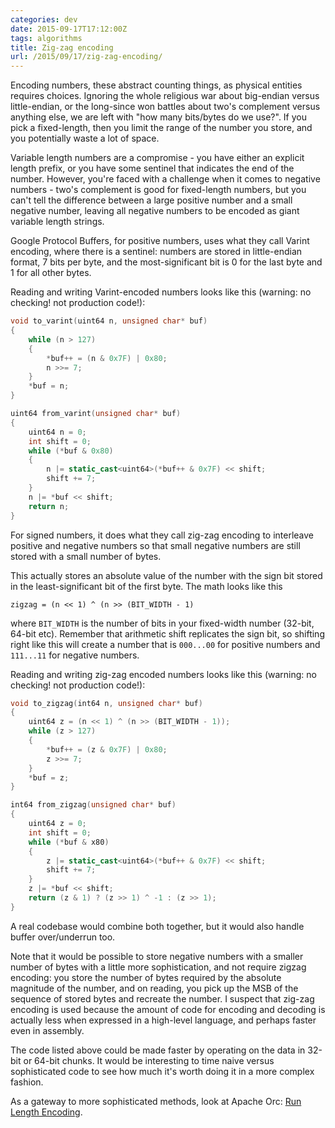 ```yaml
---
categories: dev
date: 2015-09-17T17:12:00Z
tags: algorithms
title: Zig-zag encoding
url: /2015/09/17/zig-zag-encoding/
---
```


Encoding numbers, these abstract counting things, as physical entities requires choices. Ignoring the whole
religious war about big-endian versus little-endian, or the long-since won battles about two's complement
versus anything else, we are left with "how many bits/bytes do we use?". If you pick a fixed-length, then
you limit the range of the number you store, and you potentially waste a lot of space.

Variable length numbers are a compromise - you have either an explicit length prefix, or you have some
sentinel that indicates the end of the number. However, you're faced with a challenge when it comes to
negative numbers - two's complement is good for fixed-length numbers, but you can't tell the difference
between a large positive number and a small negative number, leaving all negative numbers to be encoded
as giant variable length strings.

Google Protocol Buffers, for positive numbers, uses what they call Varint encoding, where there is a
sentinel: numbers are stored in little-endian format, 7 bits per byte, and the most-significant bit
is 0 for the last byte and 1 for all other bytes.

Reading and writing Varint-encoded numbers looks like this (warning: no checking! not production code!): 

```c++
void to_varint(uint64 n, unsigned char* buf)
{
    while (n > 127)
    {
        *buf++ = (n & 0x7F) | 0x80;
        n >>= 7;
    }
    *buf = n;
}

uint64 from_varint(unsigned char* buf)
{
    uint64 n = 0;
    int shift = 0;
    while (*buf & 0x80)
    {
        n |= static_cast<uint64>(*buf++ & 0x7F) << shift;
        shift += 7;
    }
    n |= *buf << shift;
    return n;
}
```

For signed numbers, it does what they call zig-zag encoding to interleave positive and negative numbers
so that small negative numbers are still stored with a small number of bytes.

This actually stores an absolute value of the number with the sign bit stored in the least-significant bit
of the first byte. The math looks like this

	zigzag = (n << 1) ^ (n >> (BIT_WIDTH - 1)

where `BIT_WIDTH` is the number of bits in your fixed-width number (32-bit, 64-bit etc). Remember that
arithmetic shift replicates the sign bit, so shifting right like this will create a number that is `000...00`
for positive numbers and `111...11` for negative numbers.

Reading and writing zig-zag encoded numbers looks like this (warning: no checking! not production code!):

```c++
void to_zigzag(int64 n, unsigned char* buf)
{
    uint64 z = (n << 1) ^ (n >> (BIT_WIDTH - 1));
    while (z > 127)
    {
        *buf++ = (z & 0x7F) | 0x80;
        z >>= 7;
    }
    *buf = z;
}

int64 from_zigzag(unsigned char* buf)
{
    uint64 z = 0;
    int shift = 0;
    while (*buf & x80)
    {
        z |= static_cast<uint64>(*buf++ & 0x7F) << shift;
        shift += 7;
    }
    z |= *buf << shift;
    return (z & 1) ? (z >> 1) ^ -1 : (z >> 1);
}
```

A real codebase would combine both together, but it would also handle buffer over/underrun too.

Note that it would be possible to store negative numbers with a smaller number of bytes with a little more sophistication,
and not require zigzag encoding: you store the number of bytes required by the absolute magnitude of the number, and on
reading, you pick up the MSB of the sequence of stored bytes and recreate the number. I suspect that zig-zag encoding is
used because the amount of code for encoding and decoding is actually less when expressed in a high-level language, and
perhaps faster even in assembly.

The code listed above could be made faster by operating on the data in 32-bit or 64-bit chunks. It would be interesting
to time naive versus sophisticated code to see how much it's worth doing it in a more complex fashion.

As a gateway to more sophisticated methods, look at Apache Orc: [Run Length Encoding](https://orc.apache.org/docs/run-length.html).
